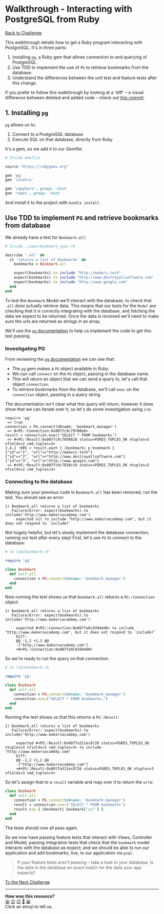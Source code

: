 # Walkthrough - Interacting with PostgreSQL from Ruby

[Back to Challenge](../07_interacting_with_postgres_from_ruby.md)

This walkthrough details how to get a Ruby program interacting with PostgreSQL. It's in three parts:

1. Installing `pg`, a Ruby gem that allows connection to and querying of PostgreSQL.
2. Use TDD to implement the use of `PG` to retrieve bookmarks from the database.
3. Understand the differences between the unit test and feature tests after this change.

If you prefer to follow this walkthrough by looking at a 'diff' – a visual difference between deleted and added code – check out [this commit](https://github.com/makersacademy/bookmark_manager_example/commit/59c277884e54f520b0513cc3e0fcc2702d1e4ad2).

## 1. Installing `pg`

`pg` allows us to:

1. Connect to a PostgreSQL database
2. Execute SQL on that database, directly from Ruby

It's a gem, so we add it to our Gemfile:

```ruby
# Inside Gemfile

source "https://rubygems.org"

gem 'pg'
gem 'sinatra'

gem 'capybara', group: :test
gem 'rspec', group: :test
```

And install it to the project with `bundle install`.

## Use TDD to implement `PG` and retrieve bookmarks from database

We already have a test for `Bookmark.all`:
```ruby
# Inside ./spec/bookmark_spec.rb

describe '.all' do
  it 'returns a list of bookmarks' do
    bookmarks = Bookmark.all

    expect(bookmarks).to include "http://makers.tech"
    expect(bookmarks).to include "http://www.destroyallsoftware.com"
    expect(bookmarks).to include "http://www.google.com"
  end
end
```

To test the `Bookmark` Model we'll interact with the database, to check that `.all` does actually retrieve data. This means that our tests for the `Model` are checking that it is correctly integrating with the database, and fetching the data we expect to be returned. Once the data is received we'll need to make sure the urls are returned as strings in an array.

We'll use the [`pg` documentation](https://bitbucket.org/ged/ruby-pg/wiki/Home) to help us implement the code to get this test passing.

### Investigating PG

From reviewing the [`pg` documentation](https://bitbucket.org/ged/ruby-pg/wiki/Home) we can see that:
- The `pg` gem makes a `PG` object available in Ruby.
- We can call `connect` on the `PG` object, passing in the database name.
- This will return an object that we can send a query to, let's call that object `connection`.
- To retrieve bookmarks from the database, we'll call `exec` on the `connection` object, passing in a query string.

The documentation isn't clear what this query will return, however it does show that we can iterate over it, so let's do some investigation using `irb`:

```irb
require 'pg'
 => true
connection = PG.connect(dbname: 'bookmark_manager')
 => #<PG::Connection:0x007fc9c79700e8>
result = connection.exec('SELECT * FROM bookmarks')
 => #<PG::Result:0x007fc9c7958628 status=PGRES_TUPLES_OK ntuples=3 nfields=2 cmd_tuples=3>
2.4.1 :005 > result.each { |bookmark| p bookmark }
{"id"=>"1", "url"=>"http://makers.tech"}
{"id"=>"2", "url"=>"http://www.destroyallsoftware.com"}
{"id"=>"3", "url"=>"http://www.google.com"}
 => #<PG::Result:0x007fc9c7830cc8 status=PGRES_TUPLES_OK ntuples=3 nfields=2 cmd_tuples=3>
```

### Connecting to the database

Making sure your previous code in `Bookmark.all` has been removed, run the test. You should see an error:
```
1) Bookmark.all returns a list of bookmarks
   Failure/Error: expect(bookmarks).to include('http://www.makersacademy.com')
     expected nil to include "http://www.makersacademy.com", but it does not respond to `include?`
```

Not hugely helpful, but let's slowly implement the database connection, running our test after every step! First, let's use `PG` to connect to the database:
```ruby
# in lib/bookmark.rb

require 'pg'

class Bookmark
  def self.all
    connection = PG.connect(dbname: 'bookmark_manager')
  end
end
```

Now running the test shows us that `Bookmark.all` returns a `PG::Connection` object:

```
1) Bookmark.all returns a list of bookmarks
   Failure/Error: expect(bookmarks).to include('http://www.makersacademy.com')

     expected #<PG::Connection:0x007fa9c93944d0> to include "http://www.makersacademy.com", but it does not respond to `include?`
     Diff:
     @@ -1,2 +1,2 @@
     -["http://www.makersacademy.com"]
     +#<PG::Connection:0x007fa9c93944d0>

```

So we're ready to run the query on that connection:
```ruby
# in lib/bookmark.rb

require 'pg'

class Bookmark
  def self.all
    connection = PG.connect(dbname: 'bookmark_manager')
    connection.exec("SELECT * FROM bookmarks;")
  end
end
```

Running the test shows us that this returns a `PG::Result`:
```
1) Bookmark.all returns a list of bookmarks
   Failure/Error: expect(bookmarks).to include('http://www.makersacademy.com')

     expected #<PG::Result:0x007fa311ec8720 status=PGRES_TUPLES_OK ntuples=3 nfields=3 cmd_tuples=3> to include "http://www.makersacademy.com"
     Diff:
     @@ -1,2 +1,2 @@
     -["http://www.makersacademy.com"]
     +#<PG::Result:0x007fa311ec8720 status=PGRES_TUPLES_OK ntuples=3 nfields=3 cmd_tuples=3>
```

So let's assign that to a `result` variable and map over it to return the `url`s:

```ruby
class Bookmark
  def self.all
    connection = PG.connect(dbname: 'bookmark_manager')
    result = connection.exec('SELECT * FROM bookmarks')
    result.map { |bookmark| bookmark['url'] }
  end
end
```

The tests should now all pass again.

So we now have passing feature tests that interact with Views, Controller and Model; passing integration tests that check that the `bookmark` model interacts with the database as expect; and we should be able to run our application and add bookmarks, live, to our application via `psql`.

> If your feature tests aren't passing – take a look in your database. Is the data in the database an exact match for the data your app expects?

[To the Next Challenge](../08_upgrading_your_toolset.md)

<!-- BEGIN GENERATED SECTION DO NOT EDIT -->

---

**How was this resource?**  
[😫](https://airtable.com/shrUJ3t7KLMqVRFKR?prefill_Repository=course&prefill_File=bookmark_manager/walkthroughs/07.md&prefill_Sentiment=😫) [😕](https://airtable.com/shrUJ3t7KLMqVRFKR?prefill_Repository=course&prefill_File=bookmark_manager/walkthroughs/07.md&prefill_Sentiment=😕) [😐](https://airtable.com/shrUJ3t7KLMqVRFKR?prefill_Repository=course&prefill_File=bookmark_manager/walkthroughs/07.md&prefill_Sentiment=😐) [🙂](https://airtable.com/shrUJ3t7KLMqVRFKR?prefill_Repository=course&prefill_File=bookmark_manager/walkthroughs/07.md&prefill_Sentiment=🙂) [😀](https://airtable.com/shrUJ3t7KLMqVRFKR?prefill_Repository=course&prefill_File=bookmark_manager/walkthroughs/07.md&prefill_Sentiment=😀)  
Click an emoji to tell us.

<!-- END GENERATED SECTION DO NOT EDIT -->
